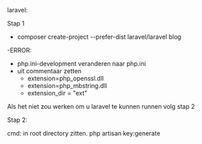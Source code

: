 laravel:

Stap 1

- composer create-project --prefer-dist laravel/laravel blog


-ERROR: 
- php.ini-development veranderen naar php.ini
- uit commentaar zetten
	- extension=php_openssl.dll
	- extension=php_mbstring.dll
    - extension_dir = "ext"

Als het niet zou werken om u laravel te kunnen runnen volg stap 2

Stap 2:

cmd:
in root directory zitten.
php artisan key:generate
